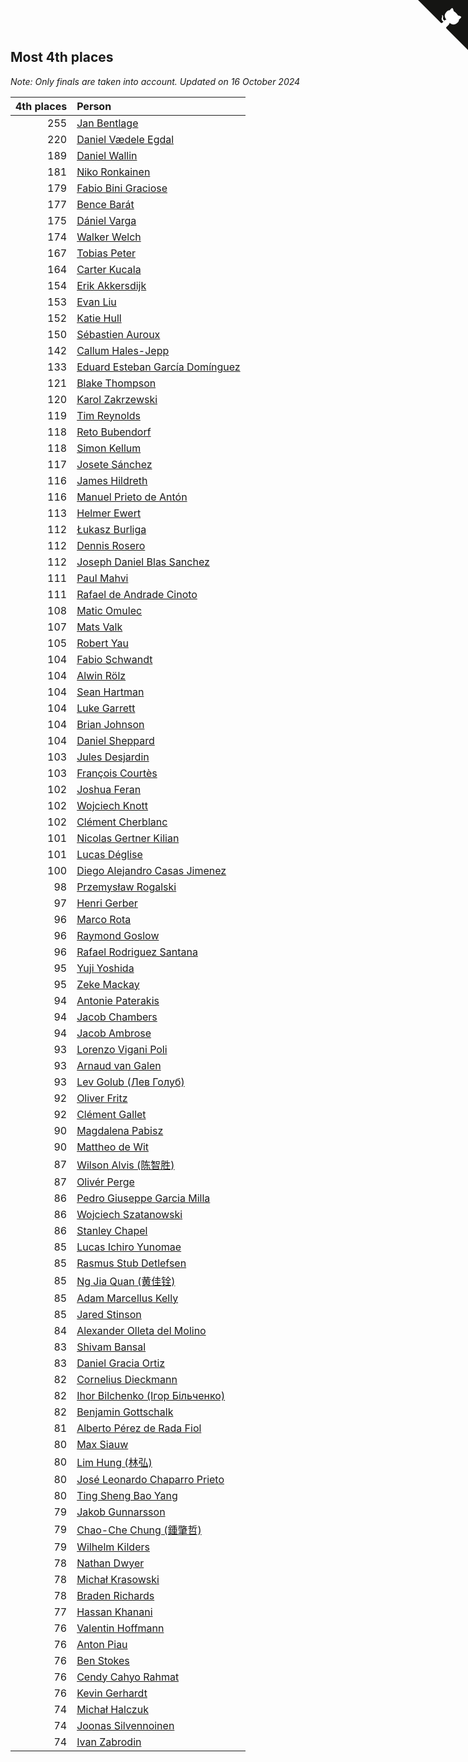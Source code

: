 ## Most 4th places

*Note: Only finals are taken into account.*
*Updated on 16 October 2024*

| 4th places | Person |
| ---: | :--- |
| 255 | [Jan Bentlage](https://www.worldcubeassociation.org/persons/2010BENT01) |
| 220 | [Daniel Vædele Egdal](https://www.worldcubeassociation.org/persons/2013EGDA01) |
| 189 | [Daniel Wallin](https://www.worldcubeassociation.org/persons/2013WALL03) |
| 181 | [Niko Ronkainen](https://www.worldcubeassociation.org/persons/2010RONK01) |
| 179 | [Fabio Bini Graciose](https://www.worldcubeassociation.org/persons/2010GRAC02) |
| 177 | [Bence Barát](https://www.worldcubeassociation.org/persons/2008BARA01) |
| 175 | [Dániel Varga](https://www.worldcubeassociation.org/persons/2008VARG01) |
| 174 | [Walker Welch](https://www.worldcubeassociation.org/persons/2011WELC01) |
| 167 | [Tobias Peter](https://www.worldcubeassociation.org/persons/2014PETE03) |
| 164 | [Carter Kucala](https://www.worldcubeassociation.org/persons/2015KUCA01) |
| 154 | [Erik Akkersdijk](https://www.worldcubeassociation.org/persons/2005AKKE01) |
| 153 | [Evan Liu](https://www.worldcubeassociation.org/persons/2009LIUE01) |
| 152 | [Katie Hull](https://www.worldcubeassociation.org/persons/2010HULL01) |
| 150 | [Sébastien Auroux](https://www.worldcubeassociation.org/persons/2008AURO01) |
| 142 | [Callum Hales-Jepp](https://www.worldcubeassociation.org/persons/2012HALE01) |
| 133 | [Eduard Esteban García Domínguez](https://www.worldcubeassociation.org/persons/2011EDUA01) |
| 121 | [Blake Thompson](https://www.worldcubeassociation.org/persons/2010THOM03) |
| 120 | [Karol Zakrzewski](https://www.worldcubeassociation.org/persons/2014ZAKR01) |
| 119 | [Tim Reynolds](https://www.worldcubeassociation.org/persons/2005REYN01) |
| 118 | [Reto Bubendorf](https://www.worldcubeassociation.org/persons/2012BUBE01) |
| 118 | [Simon Kellum](https://www.worldcubeassociation.org/persons/2016KELL12) |
| 117 | [Josete Sánchez](https://www.worldcubeassociation.org/persons/2015SANC18) |
| 116 | [James Hildreth](https://www.worldcubeassociation.org/persons/2009HILD01) |
| 116 | [Manuel Prieto de Antón](https://www.worldcubeassociation.org/persons/2015ANTO04) |
| 113 | [Helmer Ewert](https://www.worldcubeassociation.org/persons/2015EWER01) |
| 112 | [Łukasz Burliga](https://www.worldcubeassociation.org/persons/2013BURL01) |
| 112 | [Dennis Rosero](https://www.worldcubeassociation.org/persons/2010ROSE03) |
| 112 | [Joseph Daniel Blas Sanchez](https://www.worldcubeassociation.org/persons/2016SANC08) |
| 111 | [Paul Mahvi](https://www.worldcubeassociation.org/persons/2012MAHV01) |
| 111 | [Rafael de Andrade Cinoto](https://www.worldcubeassociation.org/persons/2007CINO01) |
| 108 | [Matic Omulec](https://www.worldcubeassociation.org/persons/2010OMUL02) |
| 107 | [Mats Valk](https://www.worldcubeassociation.org/persons/2007VALK01) |
| 105 | [Robert Yau](https://www.worldcubeassociation.org/persons/2009YAUR01) |
| 104 | [Fabio Schwandt](https://www.worldcubeassociation.org/persons/2014SCHW02) |
| 104 | [Alwin Rölz](https://www.worldcubeassociation.org/persons/2016ROLZ01) |
| 104 | [Sean Hartman](https://www.worldcubeassociation.org/persons/2016HART02) |
| 104 | [Luke Garrett](https://www.worldcubeassociation.org/persons/2017GARR05) |
| 104 | [Brian Johnson](https://www.worldcubeassociation.org/persons/2013JOHN10) |
| 104 | [Daniel Sheppard](https://www.worldcubeassociation.org/persons/2009SHEP01) |
| 103 | [Jules Desjardin](https://www.worldcubeassociation.org/persons/2010DESJ01) |
| 103 | [François Courtès](https://www.worldcubeassociation.org/persons/2008COUR01) |
| 102 | [Joshua Feran](https://www.worldcubeassociation.org/persons/2011FERA01) |
| 102 | [Wojciech Knott](https://www.worldcubeassociation.org/persons/2011KNOT01) |
| 102 | [Clément Cherblanc](https://www.worldcubeassociation.org/persons/2014CHER05) |
| 101 | [Nicolas Gertner Kilian](https://www.worldcubeassociation.org/persons/2013GERT01) |
| 101 | [Lucas Déglise](https://www.worldcubeassociation.org/persons/2015DEGL01) |
| 100 | [Diego Alejandro Casas Jimenez](https://www.worldcubeassociation.org/persons/2014JIME05) |
| 98 | [Przemysław Rogalski](https://www.worldcubeassociation.org/persons/2013ROGA02) |
| 97 | [Henri Gerber](https://www.worldcubeassociation.org/persons/2014GERB01) |
| 96 | [Marco Rota](https://www.worldcubeassociation.org/persons/2009ROTA01) |
| 96 | [Raymond Goslow](https://www.worldcubeassociation.org/persons/2014GOSL01) |
| 96 | [Rafael Rodriguez Santana](https://www.worldcubeassociation.org/persons/2012SANT12) |
| 95 | [Yuji Yoshida](https://www.worldcubeassociation.org/persons/2015YOSH01) |
| 95 | [Zeke Mackay](https://www.worldcubeassociation.org/persons/2015MACK06) |
| 94 | [Antonie Paterakis](https://www.worldcubeassociation.org/persons/2012PATE01) |
| 94 | [Jacob Chambers](https://www.worldcubeassociation.org/persons/2017CHAM09) |
| 94 | [Jacob Ambrose](https://www.worldcubeassociation.org/persons/2010AMBR01) |
| 93 | [Lorenzo Vigani Poli](https://www.worldcubeassociation.org/persons/2007POLI01) |
| 93 | [Arnaud van Galen](https://www.worldcubeassociation.org/persons/2006GALE01) |
| 93 | [Lev Golub (Лев Голуб)](https://www.worldcubeassociation.org/persons/2014HOLU01) |
| 92 | [Oliver Fritz](https://www.worldcubeassociation.org/persons/2014FRIT02) |
| 92 | [Clément Gallet](https://www.worldcubeassociation.org/persons/2004GALL02) |
| 90 | [Magdalena Pabisz](https://www.worldcubeassociation.org/persons/2017PABI01) |
| 90 | [Mattheo de Wit](https://www.worldcubeassociation.org/persons/2015WITM01) |
| 87 | [Wilson Alvis (陈智胜)](https://www.worldcubeassociation.org/persons/2011ALVI01) |
| 87 | [Olivér Perge](https://www.worldcubeassociation.org/persons/2007PERG01) |
| 86 | [Pedro Giuseppe Garcia Milla](https://www.worldcubeassociation.org/persons/2016MILL07) |
| 86 | [Wojciech Szatanowski](https://www.worldcubeassociation.org/persons/2011SZAT01) |
| 86 | [Stanley Chapel](https://www.worldcubeassociation.org/persons/2016CHAP04) |
| 85 | [Lucas Ichiro Yunomae](https://www.worldcubeassociation.org/persons/2014YUNO01) |
| 85 | [Rasmus Stub Detlefsen](https://www.worldcubeassociation.org/persons/2014DETL01) |
| 85 | [Ng Jia Quan (黄佳铨)](https://www.worldcubeassociation.org/persons/2015QUAN03) |
| 85 | [Adam Marcellus Kelly](https://www.worldcubeassociation.org/persons/2016KELL10) |
| 85 | [Jared Stinson](https://www.worldcubeassociation.org/persons/2014STIN01) |
| 84 | [Alexander Olleta del Molino](https://www.worldcubeassociation.org/persons/2008OLLE01) |
| 83 | [Shivam Bansal](https://www.worldcubeassociation.org/persons/2011BANS02) |
| 83 | [Daniel Gracia Ortiz](https://www.worldcubeassociation.org/persons/2009ORTI01) |
| 82 | [Cornelius Dieckmann](https://www.worldcubeassociation.org/persons/2009DIEC01) |
| 82 | [Ihor Bilchenko (Ігор Більченко)](https://www.worldcubeassociation.org/persons/2011BILC01) |
| 82 | [Benjamin Gottschalk](https://www.worldcubeassociation.org/persons/2016GOTT01) |
| 81 | [Alberto Pérez de Rada Fiol](https://www.worldcubeassociation.org/persons/2011FIOL01) |
| 80 | [Max Siauw](https://www.worldcubeassociation.org/persons/2017SIAU02) |
| 80 | [Lim Hung (林弘)](https://www.worldcubeassociation.org/persons/2016HUNG08) |
| 80 | [José Leonardo Chaparro Prieto](https://www.worldcubeassociation.org/persons/2011CHAP01) |
| 80 | [Ting Sheng Bao Yang](https://www.worldcubeassociation.org/persons/2008BAOY01) |
| 79 | [Jakob Gunnarsson](https://www.worldcubeassociation.org/persons/2015GUNN01) |
| 79 | [Chao-Che Chung (鍾肇哲)](https://www.worldcubeassociation.org/persons/2012CHON03) |
| 79 | [Wilhelm Kilders](https://www.worldcubeassociation.org/persons/2010KILD02) |
| 78 | [Nathan Dwyer](https://www.worldcubeassociation.org/persons/2011DWYE02) |
| 78 | [Michał Krasowski](https://www.worldcubeassociation.org/persons/2013KRAS02) |
| 78 | [Braden Richards](https://www.worldcubeassociation.org/persons/2017RICH02) |
| 77 | [Hassan Khanani](https://www.worldcubeassociation.org/persons/2018KHAN26) |
| 76 | [Valentin Hoffmann](https://www.worldcubeassociation.org/persons/2011HOFF02) |
| 76 | [Anton Piau](https://www.worldcubeassociation.org/persons/2008PIAU01) |
| 76 | [Ben Stokes](https://www.worldcubeassociation.org/persons/2018STOK01) |
| 76 | [Cendy Cahyo Rahmat](https://www.worldcubeassociation.org/persons/2010RAHM02) |
| 76 | [Kevin Gerhardt](https://www.worldcubeassociation.org/persons/2013GERH01) |
| 74 | [Michał Halczuk](https://www.worldcubeassociation.org/persons/2006HALC01) |
| 74 | [Joonas Silvennoinen](https://www.worldcubeassociation.org/persons/2016SILV07) |
| 74 | [Ivan Zabrodin](https://www.worldcubeassociation.org/persons/2012ZABR01) |


<a href="https://github.com/jonatanklosko/wca_statistics" class="github-corner" aria-label="View source on Github"><svg width="80" height="80" viewBox="0 0 250 250" style="fill:#151513; color:#fff; position: absolute; top: 0; border: 0; right: 0;" aria-hidden="true"><path d="M0,0 L115,115 L130,115 L142,142 L250,250 L250,0 Z"></path><path d="M128.3,109.0 C113.8,99.7 119.0,89.6 119.0,89.6 C122.0,82.7 120.5,78.6 120.5,78.6 C119.2,72.0 123.4,76.3 123.4,76.3 C127.3,80.9 125.5,87.3 125.5,87.3 C122.9,97.6 130.6,101.9 134.4,103.2" fill="currentColor" style="transform-origin: 130px 106px;" class="octo-arm"></path><path d="M115.0,115.0 C114.9,115.1 118.7,116.5 119.8,115.4 L133.7,101.6 C136.9,99.2 139.9,98.4 142.2,98.6 C133.8,88.0 127.5,74.4 143.8,58.0 C148.5,53.4 154.0,51.2 159.7,51.0 C160.3,49.4 163.2,43.6 171.4,40.1 C171.4,40.1 176.1,42.5 178.8,56.2 C183.1,58.6 187.2,61.8 190.9,65.4 C194.5,69.0 197.7,73.2 200.1,77.6 C213.8,80.2 216.3,84.9 216.3,84.9 C212.7,93.1 206.9,96.0 205.4,96.6 C205.1,102.4 203.0,107.8 198.3,112.5 C181.9,128.9 168.3,122.5 157.7,114.1 C157.9,116.9 156.7,120.9 152.7,124.9 L141.0,136.5 C139.8,137.7 141.6,141.9 141.8,141.8 Z" fill="currentColor" class="octo-body"></path></svg></a><style>.github-corner:hover .octo-arm{animation:octocat-wave 560ms ease-in-out}@keyframes octocat-wave{0%,100%{transform:rotate(0)}20%,60%{transform:rotate(-25deg)}40%,80%{transform:rotate(10deg)}}@media (max-width:500px){.github-corner:hover .octo-arm{animation:none}.github-corner .octo-arm{animation:octocat-wave 560ms ease-in-out}}</style>
